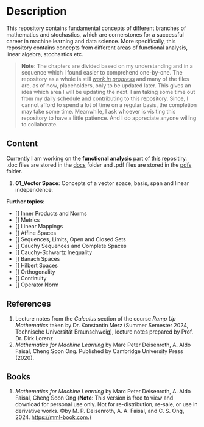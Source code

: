 # Description
This repository contains fundamental concepts of different branches of mathematics and stochastics, which are cornerstones for a successful career in machine learning and data science.
More specifically, this repository contains concepts from different areas of functional analysis, linear algebra, stochastics etc.

> **Note**: The chapters are divided based on my understanding and in a sequence which I found easier to comprehend one-by-one. The repository as a whole is still <u>*work in progress*</u> and many of the files are, as of now, placeholders, only to be updated later. This gives an idea which area I will be updating the next. I am taking some time out from my daily schedule and contributing to this repository. Since, I cannot afford to spend a lot of time on a regular basis, the completion may take some time. Meanwhile, I ask whoever is visiting this repository to have a little patience. And I do appreciate anyone willing to collaborate.

## Content
Currently I am working on the **functional analysis** part of this repositiry.
<br>.doc files are stored in the [docs](/docs/) folder and .pdf files are stored in the [pdfs](/pdfs/) folder.
1. **01_Vector Space**: Concepts of a vector space, basis, span and linear independence.

**Further topics**:
- [] Inner Products and Norms
- [] Metrics
- [] Linear Mappings
- [] Affine Spaces
- [] Sequences, Limits, Open and Closed Sets
- [] Cauchy Sequences and Complete Spaces
- [] Cauchy-Schwartz Inequality
- [] Banach Spaces
- [] Hilbert Spaces
- [] Orthogonality
- [] Continuity
- [] Operator Norm

## References
1. Lecture notes from the *Calculus* section of the course *Ramp Up Mathematics* taken by Dr. Konstantin Merz (Summer Semester 2024, Technische Universität Braunschweig), lecture notes prepared by Prof. Dr. Dirk Lorenz
2. *Mathematics for Machine Learning* by Marc Peter Deisenroth, A. Aldo Faisal, Cheng Soon Ong. Published by Cambridge University Press (2020).


## Books
1. *Mathematics for Machine Learning* by Marc Peter Deisenroth, A. Aldo Faisal, Cheng Soon Ong (**Note**: This version is free to view and download for personal use only. Not for re-distribution, re-sale, or use in derivative works. ©by M. P. Deisenroth, A. A. Faisal, and C. S. Ong, 2024. https://mml-book.com.)


